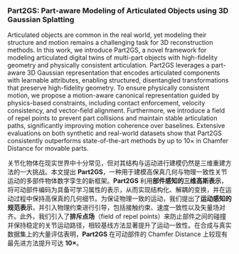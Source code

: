 ### Part2GS: Part-aware Modeling of Articulated Objects using 3D Gaussian Splatting

Articulated objects are common in the real world, yet modeling their structure and motion remains a challenging task for 3D reconstruction methods. In this work, we introduce Part2GS, a novel framework for modeling articulated digital twins of multi-part objects with high-fidelity geometry and physically consistent articulation. Part2GS leverages a part-aware 3D Gaussian representation that encodes articulated components with learnable attributes, enabling structured, disentangled transformations that preserve high-fidelity geometry. To ensure physically consistent motion, we propose a motion-aware canonical representation guided by physics-based constraints, including contact enforcement, velocity consistency, and vector-field alignment. Furthermore, we introduce a field of repel points to prevent part collisions and maintain stable articulation paths, significantly improving motion coherence over baselines. Extensive evaluations on both synthetic and real-world datasets show that Part2GS consistently outperforms state-of-the-art methods by up to 10× in Chamfer Distance for movable parts.

关节化物体在现实世界中十分常见，但对其结构与运动进行建模仍然是三维重建方法的一大挑战。本文提出 **Part2GS**，一种用于建模高保真几何与物理一致性关节运动的多部件物体数字孪生的新框架。**Part2GS** 利用**部件感知的三维高斯表示**，将可动部件编码为具备可学习属性的表示，从而实现结构化、解耦的变换，并在运动过程中保持高保真的几何细节。为保证物理一致的运动，我们提出了**运动感知的规范表示**，并引入物理约束进行引导，包括接触约束、速度一致性以及矢量场对齐。此外，我们引入了**排斥点场**（field of repel points）来防止部件之间的碰撞并保持稳定的关节运动路径，相较基线方法显著提升了运动一致性。在合成与真实数据集上的大量评估表明，**Part2GS** 在可动部件的 Chamfer Distance 上较现有最先进方法提升可达 **10×**。
